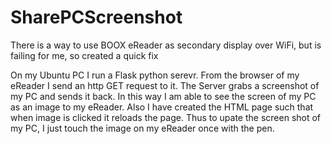 # SharePCScreenshot
There is a way to use BOOX eReader as secondary display over WiFi, but is failing for me, so created a quick fix

On my Ubuntu PC I run a Flask python serevr. From the browser of my eReader I send an http GET request to it.
The Server grabs a screenshot of my PC and sends it back. In this way I am able to see the screen of my PC as an 
image to my eReader. Also I have created the HTML page such that when image is clicked it reloads the page. Thus to 
upate the screen shot of my PC, I just touch the image on my eReader once with the pen.
